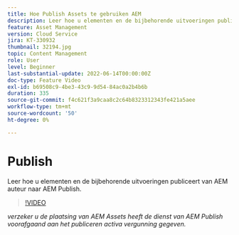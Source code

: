 ```yaml
---
title: Hoe Publish Assets te gebruiken AEM
description: Leer hoe u elementen en de bijbehorende uitvoeringen publiceert van AEM auteur naar AEM Publish.
feature: Asset Management
version: Cloud Service
jira: KT-330932
thumbnail: 32194.jpg
topic: Content Management
role: User
level: Beginner
last-substantial-update: 2022-06-14T00:00:00Z
doc-type: Feature Video
exl-id: b69508c9-4be3-43c9-9d54-84ac0a2b4b6b
duration: 335
source-git-commit: f4c621f3a9caa8c2c64b8323312343fe421a5aee
workflow-type: tm+mt
source-wordcount: '50'
ht-degree: 0%

---
```


# Publish

Leer hoe u elementen en de bijbehorende uitvoeringen publiceert van AEM auteur naar AEM Publish.

>[!VIDEO](https://video.tv.adobe.com/v/330932?quality=12&learn=on)

_verzeker u de plaatsing van AEM Assets heeft de dienst van AEM Publish voorafgaand aan het publiceren activa vergunning gegeven._
